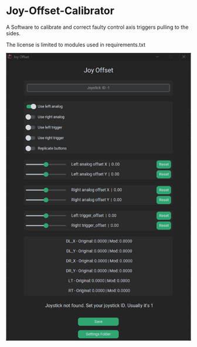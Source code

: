 # Joy-Offset-Calibrator
<p>A Software to calibrate and correct faulty control axis triggers pulling to the sides.</p>
<p>The license is limited to modules used in requirements.txt</p>

![alt text](https://raw.githubusercontent.com/Suundumused/Joy-Offset-Calibrator/main/ico/Captura%20de%20tela%202023-12-03%20173530.png)
